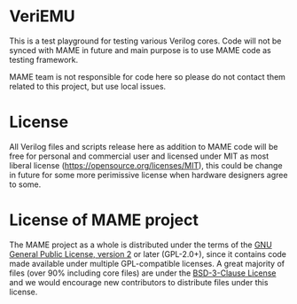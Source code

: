 
# **VeriEMU** #

This is a test playground for testing various Verilog cores. Code will not be synced with MAME in future and main purpose is to use MAME code as testing framework.

MAME team is not responsible for code here so please do not contact them related to this project, but use local issues.


License
=======
All Verilog files and scripts release here as addition to MAME code will be free for personal and commercial user and licensed under MIT as most liberal license (https://opensource.org/licenses/MIT), this could be change in future for some more perimissive license when hardware designers agree to some.

License of MAME project
=======================
The MAME project as a whole is distributed under the terms of the [GNU General Public License, version 2](http://opensource.org/licenses/GPL-2.0) or later (GPL-2.0+), since it contains code made available under multiple GPL-compatible licenses. A great majority of files (over 90% including core files) are under the [BSD-3-Clause License](http://opensource.org/licenses/BSD-3-Clause) and we would encourage new contributors to distribute files under this license.

